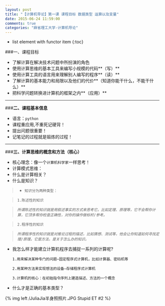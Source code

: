 ```yaml
---  
layout: post  
title: "【计算机导论】第一课 课程目标 数据类型 运算以及变量"  
date: 2015-06-24 11:59:00  
comments: true  
categories: "麻省理工大学-计算机导论"  
---
```



* list element with functor item
{:toc}






###一、课程目标
- 了解计算在解决技术问题中所扮演的角色
- 使用计算思维的基本工具来编写小规模的代码**（写）**
- 使用计算工具的语言用来理解别人编写的程序**（读）**
- 了解计算的基本能力和局限以及他们的代价**（知道你能干什么，不能干什么）** 
- 把科学问题转换进计算机的框架之内**（应用）**
<!--more-->



---



###**二、课程基本信息**
- 语言：`python`
- 课程重应用,不重死记硬背！
- 提出问题很重要！
- 记笔记的过程就是锻炼的过程！

---

###**三、计算思维的概念和方法（核心）**
- 核心理念：像一个`计算机科学家`一样思考！ 
- 计算模式思维：
- 什么是计算相关？
- 什么是知识？

> * `知识分为两种类型：`

> `1.陈述性的知识`

> *`所谓陈述性的知识就是用叙述事实的方式来思考它。比如定理、原理等，它不会帮你计算，它顶多帮你检查正确性，对你的操作做标杆/参考。`* 

> `2.程序性的知识`

> *`所谓程序性的知识就是对推论过程的描述，比如猜想、测试等，他会让你知道如何寻找定理/原理。它是方法，是关于怎么办的知识。`*

- 我怎么样才能建立计算机程序去捕捉一系列的计算呢?

    `1.用来解决某种专门的问题—固定程序式计算机，比如计算器、密码机等 `

    `2.用某种方法来实现想法的设备—存储程序式计算机 `

    `3.计算机的核心：在初始指令序列上建造描述、方法的一个概念`

- 什么才是正确的基本类型？

{% img left /JuliaJia半身照照片.JPG Stupid ET #2 %}